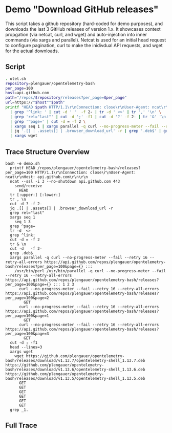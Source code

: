 # Demo "Download GitHub releases"
This script takes a github repository (hard-coded for demo purposes), and downloads the last 3 GitHub releases of version 1.x. It showcases context propgation (via netcat, curl, and wget) and auto-injection into inner commands (via xargs and parallel). Netcat is used for an initial head request to configure pagination, curl to make the inidivdual API requests, and wget for the actual downloads.
## Script
```sh
. otel.sh
repository=plengauer/opentelemetry-bash
per_page=100
host=api.github.com
path="/repos/$repository/releases?per_page=$per_page"
url=https://"$host""$path"
printf "HEAD $path HTTP/1.1\r\nConnection: close\r\nUser-Agent: ncat\r\nHost: $host\r\n\r\n" | ncat --ssl -i 3 --no-shutdown "$host" 443 | tr '[:upper:]' '[:lower:]' \
  | grep '^link: ' | cut -d ' '  -f 2- | tr -d ' <>' | tr ',' '\n' \
  | grep 'rel="last"' | cut -d ';' -f1 | cut -d '?' -f 2- | tr '&' '\n' \
  | grep '^page=' | cut -d = -f 2 \
  | xargs seq 1 | xargs parallel -q curl --no-progress-meter --fail --retry 16 --retry-all-errors "$url"\&page={} ::: \
  | jq '.[] | .assets[] | .browser_download_url' -r | grep '.deb$' | grep '_1.' | head --lines=3 \
  | xargs wget
```
## Trace Structure Overview
```
bash -e demo.sh
  printf HEAD /repos/plengauer/opentelemetry-bash/releases?per_page=100 HTTP/1.1\r\nConnection: close\r\nUser-Agent: ncat\r\nHost: api.github.com\r\n\r\n
  ncat --ssl -i 3 --no-shutdown api.github.com 443
    send/receive
      HEAD
  tr [:upper:] [:lower:]
  tr , \n
  cut -d ? -f 2-
  jq .[] | .assets[] | .browser_download_url -r
  grep rel="last"
  xargs seq 1
    seq 1 3
  grep ^page=
  tr -d  <>
  grep ^link:
  cut -d = -f 2
  tr & \n
  cut -d   -f 2-
  grep .deb$
  xargs parallel -q curl --no-progress-meter --fail --retry 16 --retry-all-errors https://api.github.com/repos/plengauer/opentelemetry-bash/releases?per_page=100&page={} :::
    /usr/bin/perl /usr/bin/parallel -q curl --no-progress-meter --fail --retry 16 --retry-all-errors https://api.github.com/repos/plengauer/opentelemetry-bash/releases?per_page=100&page={} ::: 1 2 3
      curl --no-progress-meter --fail --retry 16 --retry-all-errors https://api.github.com/repos/plengauer/opentelemetry-bash/releases?per_page=100&page=2
        GET
      curl --no-progress-meter --fail --retry 16 --retry-all-errors https://api.github.com/repos/plengauer/opentelemetry-bash/releases?per_page=100&page=1
        GET
      curl --no-progress-meter --fail --retry 16 --retry-all-errors https://api.github.com/repos/plengauer/opentelemetry-bash/releases?per_page=100&page=3
        GET
  cut -d ; -f1
  head --lines=3
  xargs wget
    wget https://github.com/plengauer/opentelemetry-bash/releases/download/v1.13.7/opentelemetry-shell_1.13.7.deb https://github.com/plengauer/opentelemetry-bash/releases/download/v1.13.6/opentelemetry-shell_1.13.6.deb https://github.com/plengauer/opentelemetry-bash/releases/download/v1.13.5/opentelemetry-shell_1.13.5.deb
      GET
      GET
      GET
      GET
      GET
      GET
  grep _1.
```
## Full Trace
```
```
